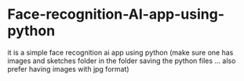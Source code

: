 # Face-recognition-AI-app-using-python
it is a simple face recognition ai app using python (make sure one has images and sketches folder in the folder saving the python files ... also prefer having images with jpg format)
